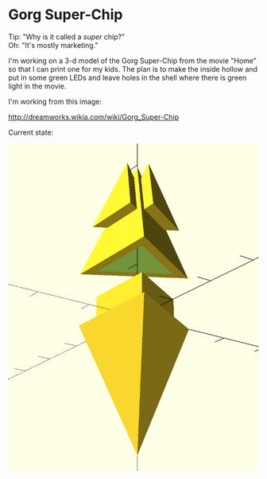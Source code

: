 Gorg Super-Chip
=

Tip: "Why is it called a *super* chip?"  
Oh: "It's mostly marketing."

I'm working on a 3-d model of the Gorg Super-Chip from the movie
"Home" so that I can print one for my kids. The plan is to make
the inside hollow and put in some green LEDs and leave holes in
the shell where there is green light in the movie.

I'm working from this image:

http://dreamworks.wikia.com/wiki/Gorg_Super-Chip

Current state:

![Rendered 3-d model](GorgSuperChip.png)
